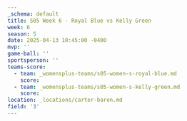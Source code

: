 ```yaml
---
_schema: default
title: S05 Week 6 - Royal Blue vs Kelly Green
week: 6
season: 5
date: 2025-04-13 10:45:00 -0400
mvp: ''
game-ball: ''
sportsperson: ''
teams-score:
  - team: _womensplus-teams/s05-women-s-royal-blue.md
    score:
  - team: _womensplus-teams/s05-women-s-kelly-green.md
    score:
location: _locations/carter-baron.md
field: '3'
---
```

